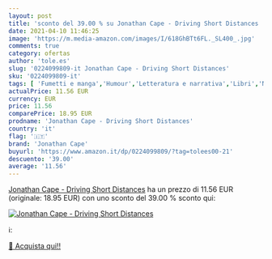 ```yaml
---
layout: post
title: 'sconto del 39.00 % su Jonathan Cape - Driving Short Distances  '
date: 2021-04-10 11:46:25
image: 'https://m.media-amazon.com/images/I/618GhBTt6FL._SL400_.jpg'
comments: true
category: ofertas
author: 'tole.es'
slug: '0224099809-it Jonathan Cape - Driving Short Distances'
sku: '0224099809-it'
tags: [ 'Fumetti e manga','Humour','Letteratura e narrativa','Libri','Narrativa a fumetti','Narrativa umoristica','Umorismo e satira','jonathan cape', ]
actualPrice: 11.56 EUR
currency: EUR
price: 11.56
comparePrice: 18.95 EUR
prodname: 'Jonathan Cape - Driving Short Distances'
country: 'it'
flag: '🇮🇹'
brand: 'Jonathan Cape'
buyurl: 'https://www.amazon.it/dp/0224099809/?tag=tolees00-21'
descuento: '39.00'
average: '11.56'
---
```


[Jonathan Cape - Driving Short Distances](https://www.amazon.it/dp/0224099809/?tag=tolees00-21) ha un prezzo di 11.56 EUR (originale: 18.95 EUR) con uno sconto del 39.00 % sconto qui:

[![Jonathan Cape - Driving Short Distances](https://m.media-amazon.com/images/I/618GhBTt6FL._SL400_.jpg)](https://www.amazon.it/dp/0224099809/?tag=tolees00-21)

ℹ️:


[🛒 Acquista qui!!](https://www.amazon.it/dp/0224099809/?tag=tolees00-21)
